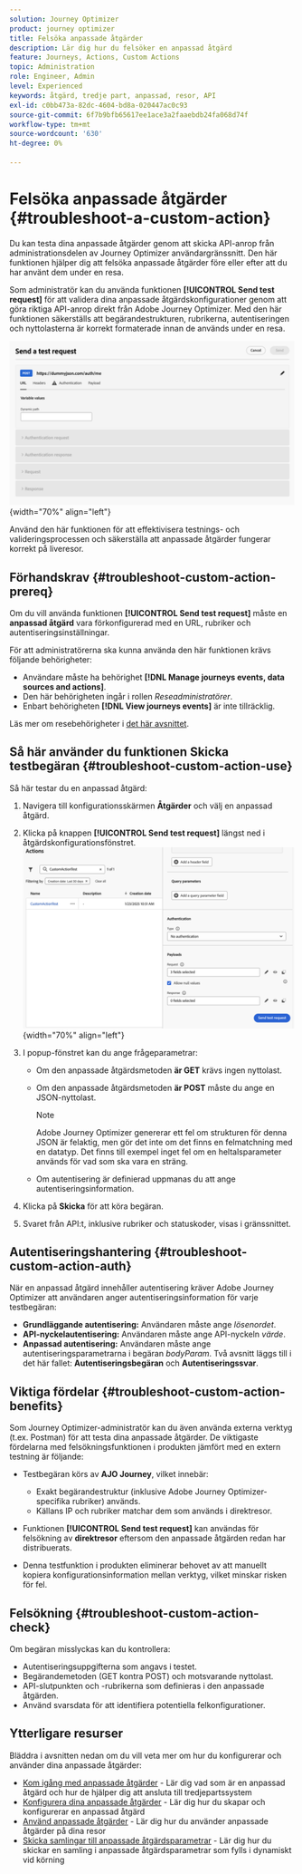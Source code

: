 ```yaml
---
solution: Journey Optimizer
product: journey optimizer
title: Felsöka anpassade åtgärder
description: Lär dig hur du felsöker en anpassad åtgärd
feature: Journeys, Actions, Custom Actions
topic: Administration
role: Engineer, Admin
level: Experienced
keywords: åtgärd, tredje part, anpassad, resor, API
exl-id: c0bb473a-82dc-4604-bd8a-020447ac0c93
source-git-commit: 6f7b9bfb65617ee1ace3a2faaebdb24fa068d74f
workflow-type: tm+mt
source-wordcount: '630'
ht-degree: 0%

---
```


# Felsöka anpassade åtgärder {#troubleshoot-a-custom-action}

Du kan testa dina anpassade åtgärder genom att skicka API-anrop från administrationsdelen av Journey Optimizer användargränssnitt. Den här funktionen hjälper dig att felsöka anpassade åtgärder före eller efter att du har använt dem under en resa.

Som administratör kan du använda funktionen **[!UICONTROL Send test request]** för att validera dina anpassade åtgärdskonfigurationer genom att göra riktiga API-anrop direkt från Adobe Journey Optimizer. Med den här funktionen säkerställs att begärandestrukturen, rubrikerna, autentiseringen och nyttolasterna är korrekt formaterade innan de används under en resa.

![](assets/send-test-request.png){width="70%" align="left"}

Använd den här funktionen för att effektivisera testnings- och valideringsprocessen och säkerställa att anpassade åtgärder fungerar korrekt på liveresor.

## Förhandskrav {#troubleshoot-custom-action-prereq}

Om du vill använda funktionen **[!UICONTROL Send test request]** måste en **anpassad åtgärd** vara förkonfigurerad med en URL, rubriker och autentiseringsinställningar.

För att administratörerna ska kunna använda den här funktionen krävs följande behörigheter:

* Användare måste ha behörighet **[!DNL Manage journeys events, data sources and actions]**.
* Den här behörigheten ingår i rollen *Reseadministratörer*.
* Enbart behörigheten **[!DNL View journeys events]** är inte tillräcklig.

Läs mer om resebehörigheter i [det här avsnittet](../administration/high-low-permissions.md#journey-capability).

## Så här använder du funktionen Skicka testbegäran {#troubleshoot-custom-action-use}

Så här testar du en anpassad åtgärd:

1. Navigera till konfigurationsskärmen **Åtgärder** och välj en anpassad åtgärd.
1. Klicka på knappen **[!UICONTROL Send test request]** längst ned i åtgärdskonfigurationsfönstret.
   ![Skicka testbegärandeknapp på åtgärdskonfigurationspanelen](assets/test-request.png){width="70%" align="left"}
1. I popup-fönstret kan du ange frågeparametrar:

   * Om den anpassade åtgärdsmetoden **är GET** krävs ingen nyttolast.
   * Om den anpassade åtgärdsmetoden **är POST** måste du ange en JSON-nyttolast.

     >[!NOTE]
     >
     >Adobe Journey Optimizer genererar ett fel om strukturen för denna JSON är felaktig, men gör det inte om det finns en felmatchning med en datatyp. Det finns till exempel inget fel om en heltalsparameter används för vad som ska vara en sträng.

   * Om autentisering är definierad uppmanas du att ange autentiseringsinformation.

1. Klicka på **Skicka** för att köra begäran.
1. Svaret från API:t, inklusive rubriker och statuskoder, visas i gränssnittet.

## Autentiseringshantering {#troubleshoot-custom-action-auth}

När en anpassad åtgärd innehåller autentisering kräver Adobe Journey Optimizer att användaren anger autentiseringsinformation för varje testbegäran:

* **Grundläggande autentisering:** Användaren måste ange *lösenordet*.
* **API-nyckelautentisering:** Användaren måste ange API-nyckeln *värde*.
* **Anpassad autentisering:** Användaren måste ange autentiseringsparametrarna i begäran *bodyParam*. Två avsnitt läggs till i det här fallet: **Autentiseringsbegäran** och **Autentiseringssvar**.

## Viktiga fördelar {#troubleshoot-custom-action-benefits}

Som Journey Optimizer-administratör kan du även använda externa verktyg (t.ex. Postman) för att testa dina anpassade åtgärder. De viktigaste fördelarna med felsökningsfunktionen i produkten jämfört med en extern testning är följande:

* Testbegäran körs av **AJO Journey**, vilket innebär:

   * Exakt begärandestruktur (inklusive Adobe Journey Optimizer-specifika rubriker) används.
   * Källans IP och rubriker matchar dem som används i direktresor.

* Funktionen **[!UICONTROL Send test request]** kan användas för felsökning av **direktresor** eftersom den anpassade åtgärden redan har distribuerats.

* Denna testfunktion i produkten eliminerar behovet av att manuellt kopiera konfigurationsinformation mellan verktyg, vilket minskar risken för fel.

## Felsökning {#troubleshoot-custom-action-check}

Om begäran misslyckas kan du kontrollera:

* Autentiseringsuppgifterna som angavs i testet.
* Begärandemetoden (GET kontra POST) och motsvarande nyttolast.
* API-slutpunkten och -rubrikerna som definieras i den anpassade åtgärden.
* Använd svarsdata för att identifiera potentiella felkonfigurationer.

## Ytterligare resurser

Bläddra i avsnitten nedan om du vill veta mer om hur du konfigurerar och använder dina anpassade åtgärder:

* [Kom igång med anpassade åtgärder](../action/action.md) - Lär dig vad som är en anpassad åtgärd och hur de hjälper dig att ansluta till tredjepartssystem
* [Konfigurera dina anpassade åtgärder](../action/about-custom-action-configuration.md) - Lär dig hur du skapar och konfigurerar en anpassad åtgärd
* [Använd anpassade åtgärder](../building-journeys/using-custom-actions.md) - Lär dig hur du använder anpassade åtgärder på dina resor
* [Skicka samlingar till anpassade åtgärdsparametrar](../building-journeys/collections.md) - Lär dig hur du skickar en samling i anpassade åtgärdsparametrar som fylls i dynamiskt vid körning

